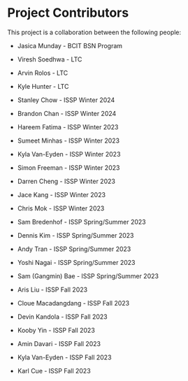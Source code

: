 # Project Contributors

This project is a collaboration between the following people:

- Jasica Munday - BCIT BSN Program

- Viresh Soedhwa - LTC
- Arvin Rolos - LTC
- Kyle Hunter - LTC

- Stanley Chow - ISSP Winter 2024
- Brandon Chan - ISSP Winter 2024

- Hareem Fatima - ISSP Winter 2023
- Sumeet Minhas - ISSP Winter 2023
- Kyla Van-Eyden - ISSP Winter 2023
- Simon Freeman - ISSP Winter 2023
- Darren Cheng - ISSP Winter 2023
- Jace Kang - ISSP Winter 2023
- Chris Mok - ISSP Winter 2023

- Sam Bredenhof - ISSP Spring/Summer 2023
- Dennis Kim - ISSP Spring/Summer 2023
- Andy Tran - ISSP Spring/Summer 2023
- Yoshi Nagai - ISSP Spring/Summer 2023
- Sam (Gangmin) Bae - ISSP Spring/Summer 2023

- Aris Liu - ISSP Fall 2023
- Cloue Macadangdang - ISSP Fall 2023
- Devin Kandola - ISSP Fall 2023
- Kooby Yin - ISSP Fall 2023
- Amin Davari - ISSP Fall 2023
- Kyla Van-Eyden - ISSP Fall 2023
- Karl Cue - ISSP Fall 2023
